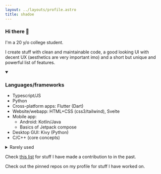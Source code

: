 ```yaml
---
layout: ../layouts/profile.astro
title: shadoe
---
```


### Hi there 👋
I'm a 20 y/o college student.

I create stuff with clean and maintainable code, a good looking UI with decent
UX (aesthetics are very important imo) and a short but unique and powerful list
of features.

<details open><summary>

### Languages/frameworks

</summary>

- Typescript/JS
- Python
- Cross-platform apps: Flutter (Dart)
- Website/webapp: HTML+CSS (css3/tailwind), Svelte
- Mobile app:
    - Android: Kotlin/Java
    - Basics of Jetpack compose
- Desktop GUI: Kivy (Python)
- C/C++ (core concepts)

<details>
  <summary>Rarely used</summary>

- Perl

</details>

</details>

Check [this list](https://github.com/stars/supershadoe/lists/contrib) for stuff
I have made a contribution to in the past.

Check out the pinned repos on my profile for stuff I have worked on.
